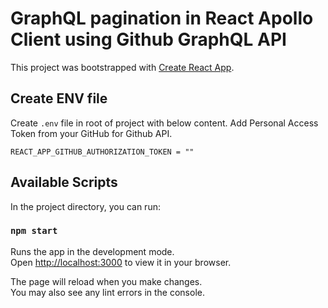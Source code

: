 # GraphQL pagination in React Apollo Client using Github GraphQL API

This project was bootstrapped with [Create React App](https://github.com/facebook/create-react-app).

## Create ENV file

Create `.env` file in root of project with below content.
Add Personal Access Token from your GitHub for Github API.

```
REACT_APP_GITHUB_AUTHORIZATION_TOKEN = ""
```

## Available Scripts

In the project directory, you can run:

### `npm start`

Runs the app in the development mode.\
Open [http://localhost:3000](http://localhost:3000) to view it in your browser.

The page will reload when you make changes.\
You may also see any lint errors in the console.
